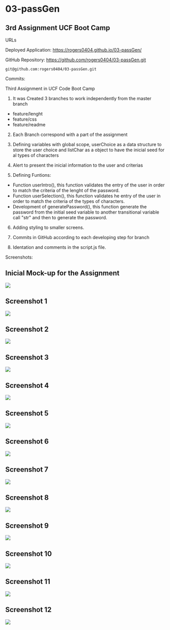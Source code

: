 # 03-passGen

## 3rd Assignment UCF Boot Camp

URLs

Deployed Application: 
    https://rogers0404.github.io/03-passGen/

GitHub Repository:
    https://github.com/rogers0404/03-passGen.git
    
    git@github.com:rogers0404/03-passGen.git 


Commits:

Third Assignment in UCF Code Boot Camp

1. It was Created 3 branches to work independently from the master branch
- feature/lenght
- feature/css
- feature/readme

2. Each Branch correspond with a part of the assignment

3. Defining variables with global scope, userChoice as a data structure to store the user choice and listChar as a object to have the inicial seed for al types of characters

4. Alert to present the inicial information to the user and criterias

5. Defining Funtions:
- Function userIntro(), this function validates the entry of the user in order to match the criteria of the lenght of the password.
- Function userSelection(), this function validates he entry of the user in order to match the criteria of the types of characters.
- Development of generatePassword(), this function generate the password from the initial seed variable to another transitional variable call "str" and then to generate the password. 

6. Adding styling to smaller screens. 

7. Commits in GitHub according to each developing step for branch

8. Identation and comments in the script.js file.



Screenshots:

## Inicial Mock-up for the Assignment

![](./assets/images/03-javascript-homework-demo.png)

## Screenshot 1

![](./assets/images/image1.png)

## Screenshot 2

![](./assets/images/image2.png)

## Screenshot 3

![](./assets/images/image3.png)

## Screenshot 4

![](./assets/images/image4.png)

## Screenshot 5

![](./assets/images/image5.png)

## Screenshot 6

![](./assets/images/image6.png)

## Screenshot 7

![](./assets/images/image7.png)

## Screenshot 8

![](./assets/images/image8.png)

## Screenshot 9

![](./assets/images/image9.png)

## Screenshot 10

![](./assets/images/image10.png)

## Screenshot 11

![](./assets/images/image11.png)

## Screenshot 12

![](./assets/images/image12.png)


